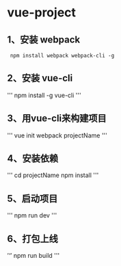 # vue-project
## 1、安装 webpack
```
 npm install webpack webpack-cli -g
 ```
 
 ## 2、安装 vue-cli
 '''
 npm install -g vue-cli
 '''
 
 ## 3、用vue-cli来构建项目
 '''
 vue init webpack projectName
 '''
 
 ## 4、安装依赖
 '''
 cd projectName
 npm install
 '''
 
 ## 5、启动项目
 '''
 npm run dev
 '''
 
 ## 6、打包上线
 ’‘’
 npm run build
 '''
